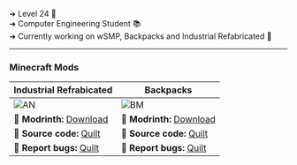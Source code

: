 ➜ Level 24 🌱 <br>
➜ Computer Engineering Student 📚 <br>
➜ Currently working on wSMP, Backpacks and Industrial Refabricated 👾 <br>

 ---
 
  ### Minecraft Mods

| Industrial Refrabicated | Backpacks |
|--------------------|------------|
|![AN](https://dks.pt/wp-content/uploads/2015/07/coming-soon.jpg)|![BM](https://dks.pt/wp-content/uploads/2015/07/coming-soon.jpg)|
| **💾 Modrinth:** [Download]() | **💾 Modrinth:** [Download]() |
| **📘 Source code:** [Quilt](https://github.com/Korinku/Industrial-Refabricated) | **📘 Source code:** [Quilt](https://github.com/Korinku/backpacks) |
| **🐛 Report bugs:** [Quilt](https://github.com/Korinku/Industrial-Refabricated/issues/new)| **🐛 Report bugs:** [Quilt](https://github.com/Korinku/backpacks/issues/new) |

